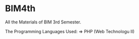 # BIM4th
All the Materials of BIM 3rd Semester.

The Programming Languages Used:
=> PHP (Web Technologu II)
